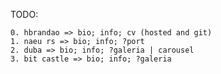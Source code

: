 TODO:

    0. hbrandao => bio; info; cv (hosted and git)
    1. naeu rs => bio; info; ?port
    2. duba => bio; info; ?galeria | carousel
    3. bit castle => bio; info; ?galeria
